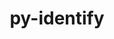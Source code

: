 ---
title: "py-identify"
layout: cache
categories: [package, develop]
meta: {"compilers": ["none"], "num_specs": 4, "num_specs_by_stack": {"e4s": 4, "root": 4}, "oss": ["ubuntu22.04"], "platforms": ["linux"], "stacks": ["e4s", "root"], "targets": ["x86_64_v3"], "versions": ["2.5.24"]}
spec_details: [{"compiler": "none", "hash": "emn7n2ebuz6kizyty6q2vjnh7m4y4l3w", "os": "ubuntu22.04", "platform": "linux", "size": "-", "stacks": ["e4s", "root"], "target": "x86_64_v3", "variants": ["build_system=python_pip"], "versions": ["2.5.24"]}, {"compiler": "none", "hash": "gqz3najd5ikh7tb3zk7graclk6l6nrzf", "os": "ubuntu22.04", "platform": "linux", "size": "-", "stacks": ["e4s", "root"], "target": "x86_64_v3", "variants": ["build_system=python_pip"], "versions": ["2.5.24"]}, {"compiler": "none", "hash": "htrcge67pp7m5pld3vo2fbbopyyvdm7q", "os": "ubuntu22.04", "platform": "linux", "size": "-", "stacks": ["e4s", "root"], "target": "x86_64_v3", "variants": ["build_system=python_pip"], "versions": ["2.5.24"]}, {"compiler": "none", "hash": "pizv6wsz2udzinzl3bksi72tywuewas5", "os": "ubuntu22.04", "platform": "linux", "size": "-", "stacks": ["e4s", "root"], "target": "x86_64_v3", "variants": ["build_system=python_pip"], "versions": ["2.5.24"]}]
---